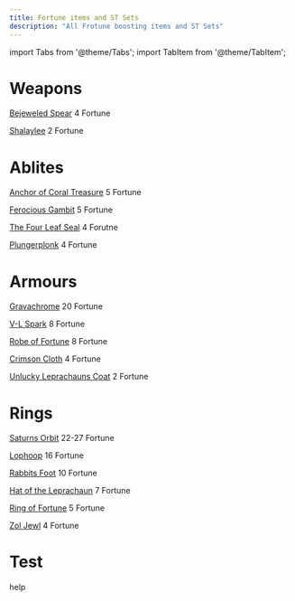 ```yaml
---
title: Fortune items and ST Sets
description: "All Frotune boosting items and ST Sets"
---
```


import Tabs from '@theme/Tabs';
import TabItem from '@theme/TabItem';

<Tabs>
  <TabItem value="Fortune Items" label="Forutne Items" default>

# Weapons

[Bejeweled Spear](https://wiki.valorserver.com/docs/items/weapons/swords/lg/bejewled_spear) 4 Fortune

[Shalaylee](https://wiki.valorserver.com/docs/items/weapons/swords/ut/shalylee) 2 Fortune

# Ablites

[Anchor of Coral Treasure](https://wiki.valorserver.com/docs/items/ablites/anchors/lg/anchor_of_coral_treasure) 5 Fortune

[Ferocious Gambit](https://wiki.valorserver.com/docs/items/ablites/traps/lg/ferocious_gambit) 5 Fortune

[The Four Leaf Seal](https://wiki.valorserver.com/docs/items/ablites/seals/ut/the_four_leaf_seal) 4 Forutne

[Plungerplonk](https://wiki.valorserver.com/docs/items/ablites/helms/lg/plungerplonk) 4 Fortune

# Armours

[Gravachrome](https://wiki.valorserver.com/docs/items/armors/lights/ar/gravachrome) 20 Fortune

[V-L Spark](https://wiki.valorserver.com/docs/items/armors/heavys/lg/vl_spark) 8 Fortune

[Robe of Fortune](https://wiki.valorserver.com/docs/items/armors/robes/lg/robe_of_fortune) 8 Fortune

[Crimson Cloth](https://wiki.valorserver.com/docs/items/armors/lights/fb/crimson_cloth) 4 Fortune

[Unlucky Leprachauns Coat](https://wiki.valorserver.com/docs/items/armors/heavys/ut/unlucky_coat) 2 Fortune

# Rings

[Saturns Orbit](https://wiki.valorserver.com/docs/items/rings/ar/saturns_orbit) 22-27 Fortune

[Lophoop](https://wiki.valorserver.com/docs/items/rings/lg/lophoop) 16 Fortune

[Rabbits Foot](https://wiki.valorserver.com/docs/items/rings/ut/rabbits_foot) 10 Fortune

[Hat of the Leprachaun](https://wiki.valorserver.com/docs/items/rings/lg/hat_of_the_leprachaun) 7 Fortune

[Ring of Fortune](https://wiki.valorserver.com/docs/items/rings/ut/ring_of_fortune) 5 Fortune

[Zol Jewl](https://wiki.valorserver.com/docs/items/rings/fb/zol_jewl) 4 Fortune

</TabItem>
<TabItem value="ST Sets" label="ST Sets">

# Test
 help

</TabItem>
</Tabs>
